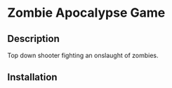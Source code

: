 # Zombie Apocalypse Game

## Description

Top down shooter fighting an onslaught of zombies.

## Installation
